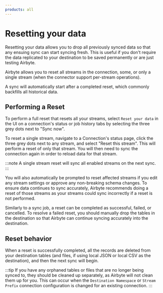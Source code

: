 ```yaml
---
products: all
---
```


# Resetting your data

Resetting your data allows you to drop all previously synced data so that any ensuing sync can start syncing fresh. This is useful if you don't require the data replicated to your destination to be saved permanently or are just testing Airbyte.

Airbyte allows you to reset all streams in the connection, some, or only a single stream (when the connector support per-stream operations).

A sync will automatically start after a completed reset, which commonly backfills all historical data.

## Performing a Reset
To perform a full reset that resets all your streams, select `Reset your data` in the UI on a connection's status or job history tabs by selecting the three grey dots next to "Sync now". 

To reset a single stream, navigate to a Connection's status page, click the three grey dots next to any stream, and select "Reset this stream". This will perform a reset of only that stream. You will then need to sync the connection again in order to reload data for that stream. 

:::note
A single stream reset will sync all enabled streams on the next sync. 
:::

You will also automatically be prompted to reset affected streams if you edit any stream settings or approve any non-breaking schema changes. To ensure data continues to sync accurately, Airbyte recommends doing a reset of those streams as your streams could sync incorrectly if a reset is not performed. 

Similarly to a sync job, a reset can be completed as successful, failed, or cancelled. To resolve a failed reset, you should manually drop the tables in the destination so that Airbyte can continue syncing accurately into the destination. 

## Reset behavior
When a reset is successfully completed, all the records are deleted from your destination tables (and files, if using local JSON or local CSV as the destination), and then the next sync will begin.

:::tip
If you have any orphaned tables or files that are no longer being synced to, they should be cleaned up separately, as Airbyte will not clean them up for you. This can occur when the `Destination Namespace` or `Stream Prefix` connection configuration is changed for an existing connection.
:::
